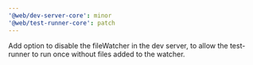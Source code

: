```yaml
---
'@web/dev-server-core': minor
'@web/test-runner-core': patch
---
```


Add option to disable the fileWatcher in the dev server, to allow the test-runner to run once without files added to the watcher.
